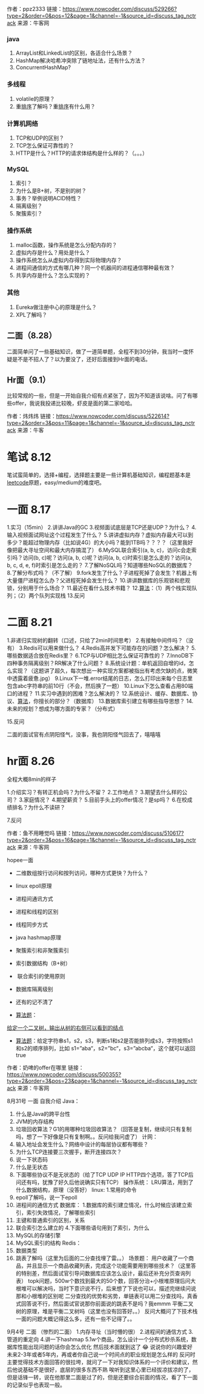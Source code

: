 作者：ppz2333
链接：https://www.nowcoder.com/discuss/529266?type=2&order=0&pos=12&page=1&channel=-1&source_id=discuss_tag_nctrack
来源：牛客网

### java

1. ArrayList和LinkedList的区别，各适合什么场景？ 
2. HashMap解决哈希冲突除了链地址法，还有什么方法？ 
3. ConcurrentHashMap? 

### 多线程

1. volatile的原理？
2. 重[排序]()了解吗？重[排序]()有什么用？

### 计算机网络

1. TCP和UDP的区别？
2. TCP怎么保证可靠性的？
3. HTTP是什么？HTTP的请求体结构是什么样的？（。。。）

### MySQL

1. 索引？ 
2. 为什么是B+树，不是别的树？ 
3. 事务？举例说明ACID特性？ 
4. 隔离级别？ 
5. 聚簇索引？ 

### 操作系统

1. malloc函数，操作系统是怎么分配内存的？
2. 虚拟内存是什么？用处是什么？
3. 操作系统怎么从虚拟内存得到实际物理内存？
4. 进程间通信的方式有哪几种？同一个机器间的进程通信哪种最有效？
5. 共享内存是什么？怎么实现的？

### 其他

1. Eureka做注册中心的原理是什么？ 
2. XPL了解吗？ 

## 二面（8.28）

二面简单问了一些基础知识，做了一道简单题，全程不到30分钟，我当时一度怀疑是不是不招人了？以为要没了，还好后面接到Hr面的电话。

## Hr面（9.1）

比较常规的一些，但是一开始自我介绍有点紧张了，因为不知道该说啥。问了有哪些offer，我说我投递比较晚，虾皮是面的第二家哈哈。











作者：炜炜炜
链接：https://www.nowcoder.com/discuss/522614?type=2&order=3&pos=11&page=1&channel=-1&source_id=discuss_tag_nctrack
来源：牛客

# 笔试 8.12 

  笔试蛮简单的，选择+编程，选择题主要是一些计算机基础知识，编程题基本是[leetcode]()原题，easy/medium的难度吧。 

#  一面 8.17 

 1.实习（15min） 
 2.讲讲Java的GC 
 3.视频面试底层是TCP还是UDP？为什么？ 
 4.输入视频面试网址这个过程发生了什么？ 
 5.讲讲虚拟内存？虚拟内存最大可以到多少？能超过物理内存（比如说4G）的大小吗？能到1TB吗？？？？（这里我好像把最大寻址空间和最大内存搞混了） 
 6.MySQL联合索引(a, b, c)，访问c会走索引吗？访问(b, c)呢？访问(a, b, c)呢？访问(a, b, c)时索引是怎么走的？访问(a, b, c, d, e, f)时索引是怎么走的？ 
 7.了解NoSQL吗？知道哪些NoSQL的数据库？ 
 8.了解分布式吗？（不了解） 
 9.fork发生了什么？子进程死掉了会发生？机器上有大量僵尸进程怎么办？父进程死掉会发生什么？ 
 10.讲讲数据库的乐观锁和悲观锁，分别用于什么场合？ 
 11.最近在看什么技术书籍？ 
 12.[算法]()：（1）两个栈实现队列；（2）两个队列实现栈
 13.反问 

#  二面 8.21 

 1.非递归实现树的翻转（口述，只给了2min时间思考） 
 2.有接触中间件吗？（没有） 
 3.Redis可以用来做什么？ 
 4.Redis高并发下可能存在的问题？怎么解决？ 
 5.哪些数据适合放在Redis里？ 
 6.TCP与UDP相比怎么保证可靠性的？ 
 7.InnoDB下四种事务隔离级别？RR解决了什么问题？ 
 8.系统设计题：单机返回自增的id，怎么实现？（这题讲了超久，每次想出一种实现方案都被指出有考虑欠缺的点，微笑中透露着疲惫.jpg） 
 9.Linux下一堆.error结尾的日志，怎么打印出来每个日志里包含abc字符串的前10行（不会，然后换了一题） 
 10.Linux下怎么查看占用80端口的进程？ 
 11.实习中遇到的困难？怎么解决的？ 
 12.系统设计、缓存、数据库、协议、[算法]()，你擅长的部分？（数据库）
 13.数据库索引建立有哪些指导思想？ 
 14.未来的规划？想成为哪方面的专家？（分布式） 

  15.反问 

  二面的面试官有点阴阳怪气，没事，我也阴阳怪气回去了，嘻嘻嘻 

#  hr面 8.26 

  全程大概8min的样子 

 1.介绍实习？有转正机会吗？为什么不留？ 
 2.工作地点？ 
 3.期望去什么样的公司？ 
 3.家庭情况？ 
 4.期望薪资？ 
 5.目前手头上的offer情况？是sp吗？ 
 6.在校成绩排名？为什么不读研？ 

  7.反问







作者：鱼不用睡觉吗
链接：https://www.nowcoder.com/discuss/510617?type=2&order=3&pos=16&page=1&channel=-1&source_id=discuss_tag_nctrack
来源：牛客网



hopee一面 

-  二维数组按行访问和按列访问，哪种方式更快？为什么？ 

-  linux epoll原理 

-  进程间通讯方式 

-  进程和线程的区别 

-  线程同步方式 

-  java hashmap原理 

-  聚簇索引和非聚簇索引 

-  索引数据结构（B+树） 

- ​    联合索引的使用原则   

-  数据库隔离级别 

-  还有的记不清了 

-  [算法题]()：

  [给定一个二叉树，输出从树的右侧可以看到的结点]()

  

-  [算法题]()：给定字符串s1，s2，s3，判断s1和s2是否能排列成s3，字符按照s1和s2的顺序排列，比如 s1=”aba“，s2=”bc“，s3=”abcba“，这个就可以返回true









作者：奶啤的offer在哪里
链接：https://www.nowcoder.com/discuss/500355?type=2&order=3&pos=23&page=1&channel=-1&source_id=discuss_tag_nctrack
来源：牛客网

8月31号 一面
自我介绍
Java：
1. 什么是Java的跨平台性
2. JVM的内存结构
3. 垃圾回收算法？G1的用哪种垃圾回收算法？（回答是复制，继续问只有复制吗，想了一下好像是只有复制啊。。反问给我问虚了）
计网：
1. 输入地址会发生什么？网络中设计的每层协议都有哪些？
2. 为什么TCP连接要三次握手，断开连接四次？
3. 说一下状态码
4. 什么是无状态
5. 下面哪些协议不是无状态的（给了TCP UDP IP HTTP四个选项，答了TCP后问还有吗，犹豫了好久后他说确实只有TCP）
操作系统：
LRU算法，用到了什么数据结构，原理（没答好）
linux:
1.常用的命令
2. epoll了解吗，说一下epoll
3. 进程间的通信方式
数据库：
1.数据库的索引建立情况，什么时候应该建立索引，索引失效情况，了解哪些索引
2. 主键和普通索引的区别，关系
3. 联合索引怎么建立的
4.下面哪些语句用到了索引，为什么
5. MySQL的存储引擎
6. MySQL索引的结构
Redis：
1. 数据类型
2. 跳表了解吗（这里为后面的二分查找埋了雷。。）
场景题：
用户收藏了一个商品，并且显示一个商品收藏列表，完成这个功能需要用到哪些技术？（这里答的特别差，然后面试官引导问数据库应该怎么设计，最后还补充分页查询列表）
topk问题，500w个数找到最大的50个数，回答分治+小根堆原理后问大根堆可以解决吗，当时下意识说不行，后来想了下说也可以，描述完继续问说那和小根堆的区别呢
二分查找的优势和劣势，单链表可以用二分查找吗，真香式回答说不行，然后面试官说那你前面说的跳表不是吗？我emmm
平衡二叉树的原理，堆是平衡二叉树吗（这里也没有回答好。。）
反问大概问了下技术栈
一面的问题大概记得这么多，还有一些不记得了。。

9月4号 二面
（惨烈的二面）
1.内存寻址（当时懵的很）
2.进程间的通信方式
3.管道的重定向
4.讲一下hashmap
5.1w个商品，怎么设计一个分布式秒杀系统，数据库性能出现问题的话你会怎么优化
然后技术面就到这了 😂
说说你的兴趣爱好
未来2-3年或者5年内，再或者你自己说一个时间点的职业规划是怎么样的
反问时主要觉得技术方面回答的很拉垮，就问了一下对我知识体系的一个评价和建议，然后他说基础不是很好，底层的很多东西不熟 唉听到这里心里已经拔凉拔凉的了，但是话锋一转，说在他那里二面是过了的，但是还要综合前面的情况，看了下一面的记录似乎也表现一般。